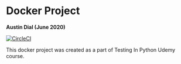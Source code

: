 # Docker Project
**Austin Dial (June 2020)**

[![CircleCI](https://circleci.com/gh/Adial314/udemy-docker-project.svg?style=svg)](https://circleci.com/gh/Adial314/udemy-docker-project)

This docker project was created as a part of Testing In Python Udemy course.
